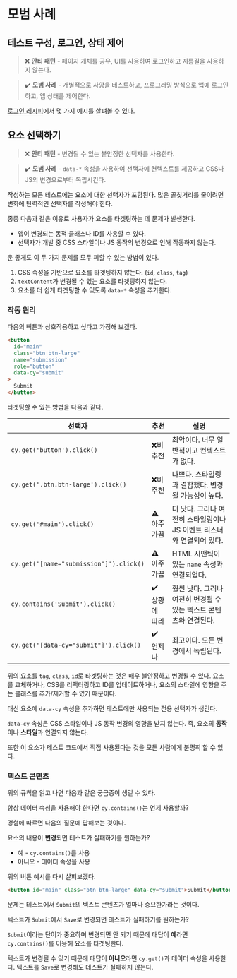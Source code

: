# 모범 사례

## 테스트 구성, 로그인, 상태 제어

> ❌ **안티 패턴** - 페이지 개체를 공유, UI를 사용하여 로그인하고 지름길을 사용하지 않는다.
>

> :heavy_check_mark: **모범 사례** - 개별적으로 사양을 테스트하고, 프로그래밍 방식으로 앱에 로그인하고, 앱 상태를 제어한다.

[로그인 레시피](https://github.com/cypress-io/cypress-example-recipes#logging-in-recipes)에서 몇 가지 예시를 살펴볼 수 있다.

## 요소 선택하기

> ❌ **안티 패턴** - 변경될 수 있는 불안정한 선택자를 사용한다.

> :heavy_check_mark: **모범 사례** - `data-*` 속성을 사용하여 선택자에 컨텍스트를 제공하고 CSS나 JS의 변경으로부터 독립시킨다.

작성하는 모든 테스트에는 요소에 대한 선택자가 포함된다. 많은 골칫거리를 줄이려면 변화에 탄력적인 선택자를 작성해야 한다.

종종 다음과 같은 이유로 사용자가 요소를 타겟팅하는 데 문제가 발생한다.

- 앱이 변경되는 동적 클래스나 ID를 사용할 수 있다.
- 선택자가 개발 중  CSS 스타일이나 JS 동작의 변경으로 인해 작동하지 않는다.

운 좋게도 이 두 가지 문제를 모두 피할 수 있는 방법이 있다.

1. CSS 속성을 기반으로 요소를 타겟팅하지 않는다. (`id`, `class`, `tag`)
2. `textContent`가 변경될 수 있는 요소를 타겟팅하지 않는다.
3. 요소를 더 쉽게 타겟팅할 수 있도록 `data-*` 속성을 추가한다.

### 작동 원리

다음의 버튼과 상호작용하고 싶다고 가정해 보겠다.

```html
<button
  id="main"
  class="btn btn-large"
  name="submission"
  role="button"
  data-cy="submit"
>
  Submit
</button>
```

타겟팅할 수 있는 방법을 다음과 같다.

| 선택자                                  | 추천                           | 설명                                                         |
| --------------------------------------- | ------------------------------ | ------------------------------------------------------------ |
| `cy.get('button').click()`              | ❌비추천                        | 최악이다. 너무 일반적이고 컨텍스트가 없다.                   |
| `cy.get('.btn.btn-large').click()`      | ❌비추천                        | 나쁘다. 스타일링과 결합했다. 변경될 가능성이 높다.           |
| `cy.get('#main').click()`               | ⚠아주 가끔                     | 더 낫다. 그러나 여전히 스타일링이나 JS 이벤트 리스너와 연결되어 있다. |
| `cy.get('[name="submission"]').click()` | ⚠아주 가끔                     | HTML 시맨틱이 있는 `name` 속성과 연결되었다.                 |
| `cy.contains('Submit').click()`         | :heavy_check_mark: 상황에 따라 | 훨씬 낫다. 그러나 여전히 변경될 수 있는 텍스트 콘텐츠와 연결된다. |
| `cy.get('[data-cy="submit"]').click()`  | :heavy_check_mark: 언제나      | 최고이다. 모든 변경에서 독립된다.                            |

위의 요소를 `tag`, `class`, `id`로 타겟팅하는 것은 매우 불안정하고 변경될 수 있다. 요소를 교체하거나, CSS를 리팩터링하고 ID를 업데이트하거나, 요소의 스타일에 영향을 주는 클래스를 추가/제거할 수 있기 때문이다.

대신 요소에 `data-cy` 속성을 추가하면 테스트에만 사용되는 전용 선택자가 생긴다.

`data-cy` 속성은 CSS 스타일이나 JS 동작 변경의 영향을 받지 않는다. 즉, 요소의 **동작**이나 **스타일**과 연결되지 않는다.

또한 이 요소가 테스트 코드에서 직접 사용된다는 것을 모든 사람에게 분명히 할 수 있다.

### 텍스트 콘텐츠

위의 규칙을 읽고 나면 다음과 같은 궁금증이 생길 수 있다.

항상 데이터 속성을 사용해야 한다면 `cy.contains()`는 언제 사용할까?

경험에 따르면 다음의 질문에 답해보는 것이다.

요소의 내용이 **변경**되면 테스트가 실패하기를 원하는가?

- 예 - `cy.contains()`를 사용
- 아니오 - 데이터 속성을 사용

위의 버튼 예시를 다시 살펴보겠다.

```html
<button id="main" class="btn btn-large" data-cy="submit">Submit</button>
```

문제는 테스트에서 `Submit`의 텍스트 콘텐츠가 얼마나 중요한가라는 것이다.

텍스트가 `Submit`에서 `Save`로 변경되면 테스트가 실패하기를 원하는가?

`Submit`이라는 단어가 중요하며 변경되면 안 되기 때문에 대답이 **예**라면 `cy.contains()`를 이용해 요소를 타겟팅한다.

텍스트가 변경될 수 있기 때문에 대답이 **아니오**라면 `cy.get()`과 데이터 속성을 사용한다. 텍스트를 `Save`로 변경해도 테스트가 실패하지 않는다.